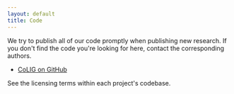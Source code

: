 ```yaml
---
layout: default
title: Code
---
```

We try to publish all of our code promptly when publishing new research.  If
you don't find the code you're looking for here, contact the corresponding
authors.

 * [CoLIG on GitHub](https://github.com/colig/)

See the licensing terms within each project's codebase.
